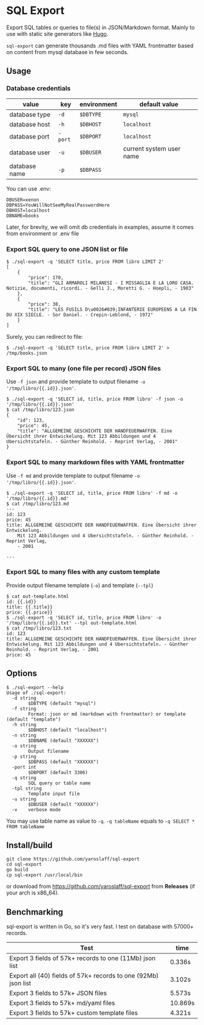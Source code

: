 # SQL Export
Export SQL tables or queries to file(s) in JSON/Markdown format. Mainly to use with static site generators like [Hugo](https://gohugo.io/).

`sql-export` can generate thousands .md files with YAML frontmatter based on content from mysql database in few seconds.

## Usage

### Database credentials

|value         |key      |environment |default value|
|---           |---      |---         |---|
|database type | `-d`    |`$DBTYPE`   | `mysql`|
|database host | `-h`    |`$DBHOST`   | `localhost`|
|database port | `-port` |`$DBPORT`   | `localhost`|
|database user | `-u`    |`$DBUSER`   | current system user name |
|database name | `-p`    |`$DBPASS`   |   |

You can use .env:
~~~
DBUSER=xenon
DBPASS=YouWillNotSeeMyRealPasswordHere
DBHOST=localhost
DBNAME=books
~~~

Later, for brevity, we will omit db credentials in examples, assume it comes from environment or .env file


### Export SQL query to one JSON list or file
~~~
$ ./sql-export -q 'SELECT title, price FROM libro LIMIT 2'  
[
    {
        "price": 170,
        "title": "GLI ARMAROLI MILANESI - I MISSAGLIA E LA LORO CASA. Notizie, documenti, ricordi. - Gelli J., Moretti G. - Hoepli, - 1903"
    },
    {
        "price": 38,
        "title": "LES FUSILS D\u0026#039;INFANTERIE EUROPEENS A LA FIN DU XIX SIECLE. - Sor Daniel. - Crepin-Leblond, - 1972"
    }
]
~~~

Surely, you can redirect to file:
~~~
$ ./sql-export -q 'SELECT title, price FROM libro LIMIT 2' > /tmp/books.json
~~~

### Export SQL to many (one file per record) JSON files 
Use `-f json` and provide template to output filename `-o '/tmp/libro/{{.id}}.json'`.

~~~
$ ./sql-export -q 'SELECT id, title, price FROM libro' -f json -o '/tmp/libro/{{.id}}.json'
$ cat /tmp/libro/123.json 
{
    "id": 123,
    "price": 45,
    "title": "ALLGEMEINE GESCHICHTE DER HANDFEUERWAFFEN. Eine Übersicht ihrer Entwickelung. Mit 123 Abbildungen und 4 Ubersichtstafeln. - Günther Reinhold. - Reprint Verlag, - 2001"
}
~~~

### Export SQL to many markdown files with YAML frontmatter 
Use `-f md` and provide template to output filename `-o '/tmp/libro/{{.id}}.json'`.

~~~
$ ./sql-export -q 'SELECT id, title, price FROM libro' -f md -o '/tmp/libro/{{.id}}.md'
$ cat /tmp/libro/123.md 
---
id: 123
price: 45
title: ALLGEMEINE GESCHICHTE DER HANDFEUERWAFFEN. Eine Übersicht ihrer Entwickelung.
    Mit 123 Abbildungen und 4 Ubersichtstafeln. - Günther Reinhold. - Reprint Verlag,
    - 2001

---
~~~

### Export SQL to many files with any custom template 
Provide output filename template (`-o`) and template (`--tpl`)

~~~
$ cat out-template.html 
id: {{.id}}
title: {{.title}}
price: {{.price}}
$ ./sql-export -q 'SELECT id, title, price FROM libro' -o '/tmp/libro/{{.id}}.txt' --tpl out-template.html 
$ cat /tmp/libro/123.txt 
id: 123
title: ALLGEMEINE GESCHICHTE DER HANDFEUERWAFFEN. Eine Übersicht ihrer Entwickelung. Mit 123 Abbildungen und 4 Ubersichtstafeln. - Günther Reinhold. - Reprint Verlag, - 2001
price: 45
~~~

## Options
~~~
$ ./sql-export --help
Usage of ./sql-export:
  -d string
    	$DBTYPE (default "mysql")
  -f string
    	Format: json or md (markdown with frontmatter) or template (default "template")
  -h string
    	$DBHOST (default "localhost")
  -n string
    	$DBNAME (default "XXXXXX")
  -o string
    	Output filename
  -p string
    	$DBPASS (default "XXXXXX")
  -port int
    	$DBPORT (default 3306)
  -q string
    	SQL query or table name
  -tpl string
    	Template input file
  -u string
    	$DBUSER (default "XXXXXX")
  -v	verbose mode
~~~

You may use table name as value to `-q`. `-q tableName` equals to `-q SELECT * FROM tableName`

## Install/build
~~~
git clone https://github.com/yaroslaff/sql-export
cd sql-export
go build
cp sql-export /usr/local/bin
~~~

or download from https://github.com/yaroslaff/sql-export from **Releases** (if your arch is x86_64).

## Benchmarking
sql-export is written in Go, so it's very fast. I test on database with 57000+ records.

|Test                                                            |time     |
|---                                                             |---      |
| Export 3 fields of 57k+ records to one (11Mb) json list        | 0.336s  |
| Export all (40) fields of 57k+ records to one (92Mb) json list | 3.102s  |
| Export 3 fields to 57k+ JSON files                             | 5.573s  |
| Export 3 fields to 57k+ md/yaml files                          | 10.869s |
| Export 3 fields to 57k+ custom template files                  | 4.321s  |



